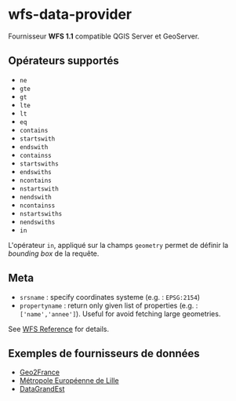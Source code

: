# wfs-data-provider

Fournisseur **WFS 1.1** compatible QGIS Server et GeoServer.

## Opérateurs supportés
- `ne`
- `gte`
- `gt`
- `lte`
- `lt`
- `eq`
- `contains`
- `startswith`
- `endswith`
- `containss`
- `startswiths`
- `endswiths`
- `ncontains`
- `nstartswith`
- `nendswith`
- `ncontainss`
- `nstartswiths`
- `nendswiths`
- `in`

L'opérateur `in`, appliqué sur la champs `geometry` permet de définir la _bounding box_ de la requête.


## Meta

- `srsname` : specify coordinates systeme (e.g. : `EPSG:2154`)
- `propertyname` : return only given list of properties (e.g. : `['name','annee']`). Useful for avoid fetching large geometries.

See [WFS Reference](https://docs.geoserver.org/latest/en/user/services/wfs/reference.html) for details.

## Exemples de fournisseurs de données

- [Geo2France](https://www.geo2france.fr/datahub/)
- [Métropole Européenne de Lille](https://data.lillemetropole.fr/)
- [DataGrandEst](https://www.datagrandest.fr/data4citizen)